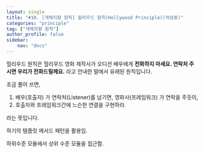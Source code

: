 ```yaml
---
layout: single
title: "#10. [개체지향 원칙] 헐리우드 원칙(Hollywood Principle)(작성중)"
categories: "principle"
tag: ["개체지향 원칙"]
author_profile: false
sidebar: 
    nav: "docs"
---
```


헐리우드 원칙은 헐리우드 영화 제작사가 오디션 배우에게 **전화하지 마세요. 연락처 주시면 우리가 전화드릴께요.** 라고 안내한 말에서 유래된 원칙입니다.

조금 풀어 쓰면,

1. 배우(호출자) 가 연락처(Listener)를 남기면, 영화사(프레임워크) 가 연락을 주듯이,
2. 호출자와 프레임워크간에 느슨한 연결을 구현하라.

라는 뜻입니다.

하기의 템플릿 메서드 패턴을 활용임.

하위수준 모듈에서 상위 수준 모듈을 접근함.


